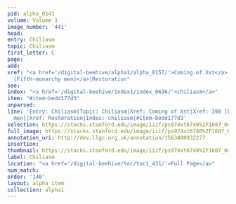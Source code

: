 ```yaml
---
pid: alpha_0141
volume: Volume 1
image_number: '441'
head: 
entry: Chiliasm
topic: Chiliasm
first_letter: C
page: 
add: 
xref: "<a href='/digital-beehive/alpha1/alpha_0157/'>Coming of Xst</a>|<a href='/digital-beehive/num2/num_0486/'>398
  [Fifth-monarchy men]</a>|Restoration"
see: 
index: "<a href='/digital-beehive/index1/index_0636/'>chiliasm</a>"
item: "#item-bedd177d3"
unparsed: 
line: 'Entry: Chiliasm|Topic: Chiliasm|Xref: Coming of Xst|Xref: 398 [Fifth-monarchy
  men]|Xref: Restoration|Index: chiliasm|#item-bedd177d3'
selection: https://stacks.stanford.edu/image/iiif/ps974xt6740%2F1607_0440/318,3229,3107,600/full/0/default.jpg
full_image: https://stacks.stanford.edu/image/iiif/ps974xt6740%2F1607_0440/full/full/0/default.jpg
annotation_uri: http://dev.llgc.org.uk/annotation/1563480932277
insertion: 
thumbnail: https://stacks.stanford.edu/image/iiif/ps974xt6740%2F1607_0440/318,3229,600,180/250,/0/default.jpg
label: Chiliasm
location: "<a href='/digital-beehive/toc/toc1_431/'>Full Page</a>"
num_match: 
order: '140'
layout: alpha_item
collection: alpha1
---
```

